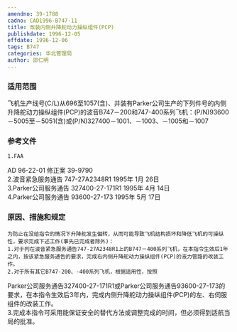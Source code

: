 ```yaml
---
amendno: 39-1788  
cadno: CAD1996-B747-11  
title: 改装内侧升降舵动力操纵组件(PCP)  
publishdate: 1996-12-05  
effdate: 1996-12-06  
tags: B747  
categories: 华北管理局  
author: 邵仁明  
---
```

  
### 适用范围  
飞机生产线号(C/L)从696至1057(含)、并装有Parker公司生产的下列件号的内侧升降舵动力操纵组件(PCP)的波音B747－200和747-400系列飞机：(P/N)93600－5005至－5051(含)或(P/N)327400－1001、－1003、－1005和－1007  
  
<!--more-->  
### 参考文件  
    1.FAA  
AD 96-22-01 修正案 39-9790  
    2.波音紧急服务通告 747-27A2348R1 1995年 1月 26日  
    3.Parker公司服务通告 327400-27-171R1 1995年 4月 14日  
    4.Parker公司服务通告 93600-27-173 1995年 5月 17日  
  
### 原因、措施和规定  
    为防止在没给指令的情况下升降舵发生偏转，从而可能导致飞机结构损坏和降低飞机的可操纵性，要求完成下述工作(事先已完成者除外)：  
    1.对于列在波音紧急服务通告747-27A2348R1上的B747－400系列飞机，在本指令生效后1年之内，按该紧急服务通告的要求，完成右内侧升降舵动力操纵组件(PCP)的液力管路的改装工作。  
    2.对于所有其它B747-200、-400系列飞机，根据适用性，按照  
      
Parker公司服务通告327400-27-171R1或Parker公司服务通告93600-27-173的要求，在本指令生效后3年内，完成内侧升降舵动力操纵组件(PCP)的左、右伺服组件的改装工作。  
    3.完成本指令可采用能保证安全的替代方法或调整完成的时间，但必须得到适航当局的批准。  
